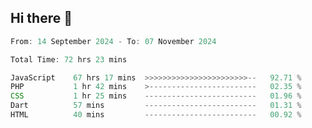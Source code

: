 ## Hi there 👋
<!--START_SECTION:Muni-->

```Javascript
From: 14 September 2024 - To: 07 November 2024

Total Time: 72 hrs 23 mins

JavaScript    67 hrs 17 mins  >>>>>>>>>>>>>>>>>>>>>>>--   92.71 %
PHP           1 hr 42 mins    >------------------------   02.35 %
CSS           1 hr 25 mins    -------------------------   01.96 %
Dart          57 mins         -------------------------   01.31 %
HTML          40 mins         -------------------------   00.92 %
```

<!--END_SECTION:Muni-->
